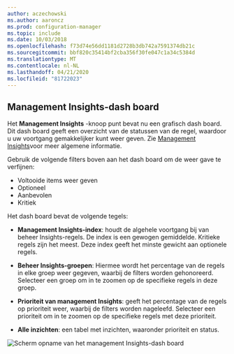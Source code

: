 ```yaml
---
author: aczechowski
ms.author: aaroncz
ms.prod: configuration-manager
ms.topic: include
ms.date: 10/03/2018
ms.openlocfilehash: f73d74e56dd1181d2728b3db742a7591374db21c
ms.sourcegitcommit: bbf820c35414bf2cba356f30fe047c1a34c5384d
ms.translationtype: MT
ms.contentlocale: nl-NL
ms.lasthandoff: 04/21/2020
ms.locfileid: "81722023"
---
```

## <a name="management-insights-dashboard"></a><a name="bkmk_insights"></a>Management Insights-dash board
<!--1357979-->

Het **Management Insights** -knoop punt bevat nu een grafisch dash board. Dit dash board geeft een overzicht van de statussen van de regel, waardoor u uw voortgang gemakkelijker kunt weer geven. Zie [Management Insights](../../../servers/manage/management-insights.md)voor meer algemene informatie.

Gebruik de volgende filters boven aan het dash board om de weer gave te verfijnen:
- Voltooide items weer geven
- Optioneel
- Aanbevolen
- Kritiek

Het dash board bevat de volgende tegels:
- **Management Insights-index**: houdt de algehele voortgang bij van beheer Insights-regels. De index is een gewogen gemiddelde. Kritieke regels zijn het meest. Deze index geeft het minste gewicht aan optionele regels.  

- **Beheer Insights-groepen**: Hiermee wordt het percentage van de regels in elke groep weer gegeven, waarbij de filters worden gehonoreerd. Selecteer een groep om in te zoomen op de specifieke regels in deze groep.  

- **Prioriteit van management Insights**: geeft het percentage van de regels op prioriteit weer, waarbij de filters worden nageleefd. Selecteer een prioriteit om in te zoomen op de specifieke regels met deze prioriteit.  

- **Alle inzichten**: een tabel met inzichten, waaronder prioriteit en status.  

![Scherm opname van het management Insights-dash board](../../media/1357979-management-insights-dashboard.png)


